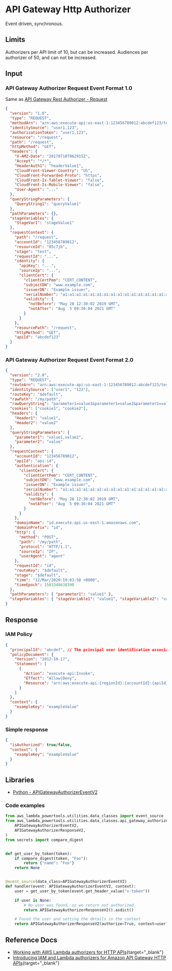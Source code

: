 # API Gateway Http Authorizer

Event driven, synchronous.

## Limits

Authorizers per API limit of 10, but can be increased.
Audiences per authorizer of 50, and can not be increased.

## Input

### API Gateway Authorizer Request Event Format 1.0

Same as [API Gateway Rest Authorizer - Request](./rest-api-custom-authorizer.md)

```json
{
  "version": "1.0",
  "type": "REQUEST",
  "methodArn": "arn:aws:execute-api:us-east-1:123456789012:abcdef123/test/GET/request",
  "identitySource": "user1,123",
  "authorizationToken": "user1,123",
  "resource": "/request",
  "path": "/request",
  "httpMethod": "GET",
  "headers": {
    "X-AMZ-Date": "20170718T062915Z",
    "Accept": "*/*",
    "HeaderAuth1": "headerValue1",
    "CloudFront-Viewer-Country": "US",
    "CloudFront-Forwarded-Proto": "https",
    "CloudFront-Is-Tablet-Viewer": "false",
    "CloudFront-Is-Mobile-Viewer": "false",
    "User-Agent": "..."
  },
  "queryStringParameters": {
    "QueryString1": "queryValue1"
  },
  "pathParameters": {},
  "stageVariables": {
    "StageVar1": "stageValue1"
  },
  "requestContext": {
    "path": "/request",
    "accountId": "123456789012",
    "resourceId": "05c7jb",
    "stage": "test",
    "requestId": "...",
    "identity": {
      "apiKey": "...",
      "sourceIp": "...",
      "clientCert": {
        "clientCertPem": "CERT_CONTENT",
        "subjectDN": "www.example.com",
        "issuerDN": "Example issuer",
        "serialNumber": "a1:a1:a1:a1:a1:a1:a1:a1:a1:a1:a1:a1:a1:a1:a1:a1",
        "validity": {
          "notBefore": "May 28 12:30:02 2019 GMT",
          "notAfter": "Aug  5 09:36:04 2021 GMT"
        }
      }
    },
    "resourcePath": "/request",
    "httpMethod": "GET",
    "apiId": "abcdef123"
  }
}
```

### API Gateway Authorizer Request Event Format 2.0

```json
{
  "version": "2.0",
  "type": "REQUEST",
  "routeArn": "arn:aws:execute-api:us-east-1:123456789012:abcdef123/test/GET/request",
  "identitySource": ["user1", "123"],
  "routeKey": "$default",
  "rawPath": "/my/path",
  "rawQueryString": "parameter1=value1&parameter1=value2&parameter2=value",
  "cookies": ["cookie1", "cookie2"],
  "headers": {
    "Header1": "value1",
    "Header2": "value2"
  },
  "queryStringParameters": {
    "parameter1": "value1,value2",
    "parameter2": "value"
  },
  "requestContext": {
    "accountId": "123456789012",
    "apiId": "api-id",
    "authentication": {
      "clientCert": {
        "clientCertPem": "CERT_CONTENT",
        "subjectDN": "www.example.com",
        "issuerDN": "Example issuer",
        "serialNumber": "a1:a1:a1:a1:a1:a1:a1:a1:a1:a1:a1:a1:a1:a1:a1:a1",
        "validity": {
          "notBefore": "May 28 12:30:02 2019 GMT",
          "notAfter": "Aug  5 09:36:04 2021 GMT"
        }
      }
    },
    "domainName": "id.execute-api.us-east-1.amazonaws.com",
    "domainPrefix": "id",
    "http": {
      "method": "POST",
      "path": "/my/path",
      "protocol": "HTTP/1.1",
      "sourceIp": "IP",
      "userAgent": "agent"
    },
    "requestId": "id",
    "routeKey": "$default",
    "stage": "$default",
    "time": "12/Mar/2020:19:03:58 +0000",
    "timeEpoch": 1583348638390
  },
  "pathParameters": { "parameter1": "value1" },
  "stageVariables": { "stageVariable1": "value1", "stageVariable2": "value2" }
}
```

## Response

### IAM Policy

```json
{
  "principalId": "abcdef", // The principal user identification associated with the token sent by the client.
  "policyDocument": {
    "Version": "2012-10-17",
    "Statement": [
      {
        "Action": "execute-api:Invoke",
        "Effect": "Allow|Deny",
        "Resource": "arn:aws:execute-api:{regionId}:{accountId}:{apiId}/{stage}/{httpVerb}/[{resource}/[{child-resources}]]"
      }
    ]
  },
  "context": {
    "exampleKey": "exampleValue"
  }
}
```

### Simple response

```json
{
  "isAuthorized": true/false,
  "context": {
    "exampleKey": "exampleValue"
  }
}
```

## Libraries

- [Python - APIGatewayAuthorizerEventV2](https://awslabs.github.io/aws-lambda-powertools-python/latest/utilities/data_classes/#api-gateway-authorizer-v2)

### Code examples

```python
from aws_lambda_powertools.utilities.data_classes import event_source
from aws_lambda_powertools.utilities.data_classes.api_gateway_authorizer_event import (
    APIGatewayAuthorizerEventV2,
    APIGatewayAuthorizerResponseV2,
)
from secrets import compare_digest


def get_user_by_token(token):
    if compare_digest(token, "Foo"):
        return {"name": "Foo"}
    return None


@event_source(data_class=APIGatewayAuthorizerEventV2)
def handler(event: APIGatewayAuthorizerEventV2, context):
    user = get_user_by_token(event.get_header_value("x-token"))

    if user is None:
        # No user was found, so we return not authorized
        return APIGatewayAuthorizerResponseV2().asdict()

    # Found the user and setting the details in the context
    return APIGatewayAuthorizerResponseV2(authorize=True, context=user).asdict()
```

## Reference Docs

- [Working with AWS Lambda authorizers for HTTP APIs](https://docs.aws.amazon.com/apigateway/latest/developerguide/http-api-lambda-authorizer.html){target="_blank"}
- [Introducing IAM and Lambda authorizers for Amazon API Gateway HTTP APIs](https://aws.amazon.com/blogs/compute/introducing-iam-and-lambda-authorizers-for-amazon-api-gateway-http-apis/){target="_blank"}
